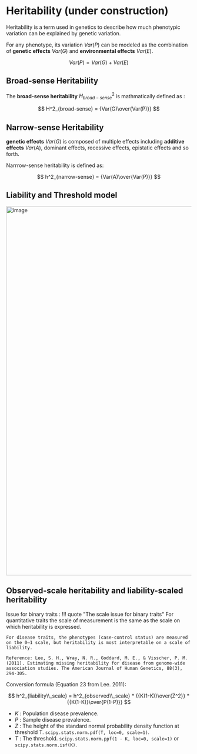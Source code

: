 # Heritability (under construction)

Heritability is a term used in genetics to describe how much phenotypic variation can be explained by genetic variation.

For any phenotype, its variation $Var(P)$ can be modeled as the combination of **genetic effects** $Var(G)$ and **environmental effects** $Var(E)$.

$$
Var(P) = Var(G) + Var(E)
$$

## Broad-sense Heritability

The **broad-sense heritability** $H^2_{broad-sense}$ is mathmatically defined as :

$$
H^2_{broad-sense} = {Var(G)\over{Var(P)}}
$$


## Narrow-sense Heritability

**genetic effects** $Var(G)$ is composed of multiple effects including **additive effects** $Var(A)$, dominant effects, recessive effects, epistatic effects and so forth.

Narrrow-sense heritability is defined as: 

$$
h^2_{narrow-sense} = {Var(A)\over{Var(P)}}
$$

## Liability and Threshold model

<img width="1004" alt="image" src="https://user-images.githubusercontent.com/40289485/211184406-be57ac1b-8074-4098-bdff-2eb55dd91b30.png">

## Observed-scale heritability and liability-scaled heritability

Issue for binary traits : 
!!! quote "The scale issue for binary traits"
    For quantitative traits the scale of measurement is the same as the scale on which heritability is expressed. 
    
    For disease traits, the phenotypes (case-control status) are measured on the 0–1 scale, but heritability is most interpretable on a scale of liability.
    
    Reference: Lee, S. H., Wray, N. R., Goddard, M. E., & Visscher, P. M. (2011). Estimating missing heritability for disease from genome-wide association studies. The American Journal of Human Genetics, 88(3), 294-305.

Conversion formula (Equation 23 from Lee. 2011):

$$
h^2_{liability\\_scale} = h^2_{observed\\_scale} * {{K(1-K)}\over{Z^2}} *  {{K(1-K)}\over{P(1-P)}}
$$

- $K$ : Population disease prevalence.
- $P$ : Sample disease prevalence.
- $Z$ : The height of the standard normal probability density function at threshold T. `scipy.stats.norm.pdf(T, loc=0, scale=1)`.
- $T$ : The threshold. `scipy.stats.norm.ppf(1 - K, loc=0, scale=1)` or `scipy.stats.norm.isf(K)`.
